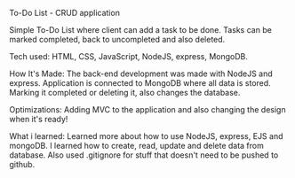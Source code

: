 To-Do List - CRUD application

Simple To-Do List where client can add a task to be done. Tasks can be marked completed, back to uncompleted and also deleted.

Tech used: 
    HTML, CSS, JavaScript, NodeJS, express, MongoDB.

How It's Made: 
    The back-end development was made with NodeJS and express. Application is connected to MongoDB where all data is stored. Marking it completed or deleting it, also changes the database. 

Optimizations: 
    Adding MVC to the application and also changing the design when it's ready!

What i learned: 
    Learned more about how to use NodeJS, express, EJS and mongoDB. 
    I learned how to create, read, update and delete data from database. Also used .gitignore for stuff that doesn't need to be pushed to github. 
    